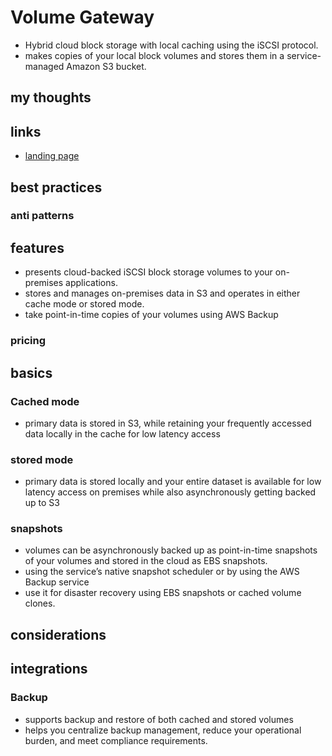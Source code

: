 # Volume Gateway

- Hybrid cloud block storage with local caching using the iSCSI protocol.
- makes copies of your local block volumes and stores them in a service-managed Amazon S3 bucket.

## my thoughts

## links

- [landing page](https://aws.amazon.com/storagegateway/volume/?nc=sn&loc=2&dn=4)

## best practices

### anti patterns

## features

- presents cloud-backed iSCSI block storage volumes to your on-premises applications.
- stores and manages on-premises data in S3 and operates in either cache mode or stored mode.
- take point-in-time copies of your volumes using AWS Backup

### pricing

## basics

### Cached mode

- primary data is stored in S3, while retaining your frequently accessed data locally in the cache for low latency access

### stored mode

- primary data is stored locally and your entire dataset is available for low latency access on premises while also asynchronously getting backed up to S3

### snapshots

- volumes can be asynchronously backed up as point-in-time snapshots of your volumes and stored in the cloud as EBS snapshots.
- using the service’s native snapshot scheduler or by using the AWS Backup service
- use it for disaster recovery using EBS snapshots or cached volume clones.

## considerations

## integrations

### Backup

- supports backup and restore of both cached and stored volumes
- helps you centralize backup management, reduce your operational burden, and meet compliance requirements.
